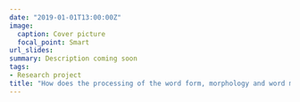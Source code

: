 ```yaml
---
date: "2019-01-01T13:00:00Z"
image:
  caption: Cover picture
  focal_point: Smart
url_slides: 
summary: Description coming soon
tags:
- Research project
title: "How does the processing of the word form, morphology and word meaning change during aging?"
---
```



